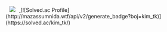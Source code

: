 <a href="https://velog.io/@tk050501">
    <img 
        src="http://img.shields.io/badge/-#f5f6fa?style=flat&logo=velog&link=https://velog.io/@tk050501"
        style="height : auto; margin-left : 10px; margin-right : 10px;"/>
</a>
[![Solved.ac Profile](http://mazassumnida.wtf/api/v2/generate_badge?boj=kim_tk)](https://solved.ac/kim_tk/)  
